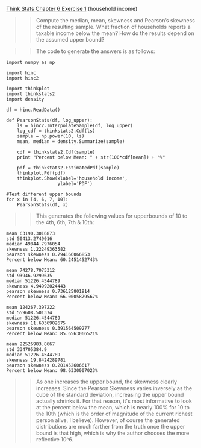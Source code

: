 [Think Stats Chapter 6 Exercise 1](http://greenteapress.com/thinkstats2/html/thinkstats2007.html#toc60) (household income)

>> Compute the median, mean, skewness and Pearson’s skewness of the resulting sample. What fraction of households reports a taxable income below the mean? How do the results depend on the assumed upper bound?

>> The code to generate the answers is as follows:

```
import numpy as np

import hinc
import hinc2

import thinkplot
import thinkstats2
import density

df = hinc.ReadData()

def PearsonStats(df, log_upper):
    ls = hinc2.InterpolateSample(df, log_upper)
    log_cdf = thinkstats2.Cdf(ls)
    sample = np.power(10, ls)
    mean, median = density.Summarize(sample)

    cdf = thinkstats2.Cdf(sample)
    print "Percent below Mean: " + str(100*cdf[mean]) + "%"
    
    pdf = thinkstats2.EstimatedPdf(sample)
    thinkplot.Pdf(pdf)
    thinkplot.Show(xlabel='household income',
                   ylabel='PDF')    

#Test different upper bounds
for x in [4, 6, 7, 10]:
    PearsonStats(df, x)

```

>> This generates the following values for upperbounds of 10 to the 4th, 6th, 7th & 10th:

```
mean 63190.3016873
std 50413.2749016
median 49844.7976054
skewness 1.22249363582
pearson skewness 0.794166066853
Percent below Mean: 60.2451452743%
 
mean 74278.7075312
std 93946.9299635
median 51226.4544789
skewness 4.94992024443
pearson skewness 0.736125801914
Percent below Mean: 66.0005879567%
 
mean 124267.397222
std 559608.501374
median 51226.4544789
skewness 11.6036902675
pearson skewness 0.391564509277
Percent below Mean: 85.6563066521%
 
mean 22526983.8667
std 334705384.9
median 51226.4544789
skewness 19.8424289781
pearson skewness 0.201452606617
Percent below Mean: 98.6330007023%

```
>>As one increases the upper bound, the skewness clearly increases.  Since the Pearson Skewness varies inversely as the cube of the standard deviation, increasing the upper bound actually shrinks it.  For that reason, it's most informative to look at the percent below the mean, which is nearly 100% for 10 to the 10th (which is the order of magnitude of the current richest person alive, I believe).  However, of course the generated distributions are much farther from the truth once the upper bound is that high, which is why the author chooses the more reflective 10^6.

